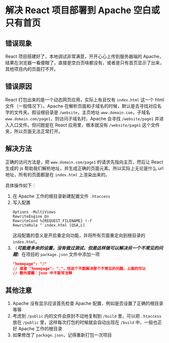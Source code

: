 # 解决 React 项目部署到 Apache 空白或只有首页

## 错误现象

React 项目搭建好了，本地调试非常满意，开开心心上传到服务器端的 Apache，结果在浏览器一看傻眼了，直接是空白页啥都没有，或者是只有首页显示了出来，其他项目内的页面打不开。

## 错误原因

React 打包出来的是一个动态网页应用，实际上有且仅有 `index.html` 这一个 html 文件（一般情况下）。Apache 在解析页面和子域名的时候，默认是去寻找对应名字的文件夹。假设根目录是 `/website`，主页地址 `www.domain.com`，子域名 `www.domain.com/page1`，则访问子域名时，Apache 会寻找 `/website/page1` 并进入入口文件。但问题是在 React 应用里，根本就没有 `/website/page1` 这个文件夹，所以页面无法正常打开。

## 解决方法

正确的访问方法是，把 `www.domain.com/page1` 的请求先指向主页，然后让 React 生成的 js 帮助我们解析地址，并生成正确的页面元素。所以实际上无论是什么 url 地址，所有的页面都是在 `index.html` 上渲染出来的。

具体操作如下：

1. 在 Apache 工作的根目录新建配置文件 `.htaccess`
2. 写入配置
   ```config
   Options -MultiViews
   RewriteEngine On
   RewriteCond %{REQUEST_FILENAME} !-f
   RewriteRule ^ index.html [QSA,L]
   ```
   这段配置的意义是开启重定向功能，并将所有页面重定向到根目录的 `index.html`。
3. （***可能是多余的设置，没有做过测试，但是这样做可以解决另一个不常见的问题***）在项目的 `package.json` 文件中添加一项
   ```json
   "homepage": "/"
   // 或者 "homepage": "."，但这个不能解决那个不常见的问题，上面的可以
   // 额外提醒：json 中不能写注释
   ```

## 其他注意

1. Apache 没有显示应该首先检查 Apache 配置，例如是否设置了正确的根目录等等
2. 考虑到 `/public` 内的文件会原封不动地复制到 `/build` 里，可以把 `.htaccess` 放在 `/public` 里，这样每次打包的时候就会自动出现在 `/build` 中，一般也正好 Apache 工作的根目录
3. 如果修改了 `package.json`，记得重新打包一次项目
